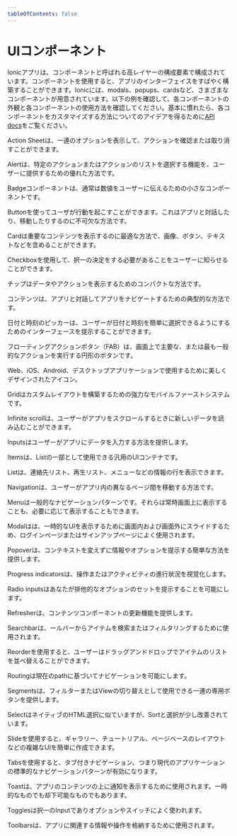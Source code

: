 ```yaml
---
tableOfContents: false
---
```

# UIコンポーネント

Ionicアプリは、コンポーネントと呼ばれる高レイヤーの構成要素で構成されています。コンポーネントを使用すると、アプリのインターフェイスをすばやく構築することができます。Ionicには、modals、popups、cardsなど、さまざまなコンポーネントが用意されています。以下の例を確認して、各コンポーネントの外観と各コンポーネントの使用方法を確認してください。基本に慣れたら、各コンポーネントをカスタマイズする方法についてのアイデアを得るために[API docs](/docs/api)をご覧ください。

<docs-cards>
  <docs-card header="Action Sheet" href="/docs/api/action-sheet" img="/docs/assets/icons/feature-component-actionsheet-icon.png">
    <p>Action Sheetは、一連のオプションを表示して、アクションを確認または取り消すことができます。</p>
  </docs-card>

  <docs-card header="Alert" href="/docs/api/alert" icon="/docs/assets/icons/component-alert-icon.png">
    <p>Alertは、特定のアクションまたはアクションのリストを選択する機能を、ユーザーに提供するための優れた方法です。</p>
  </docs-card>

  <docs-card header="Badge" href="/docs/api/badge" icon="/docs/assets/icons/component-badge-icon.png">
    <p>Badgeコンポーネントは、通常は数値をユーザーに伝えるための小さなコンポーネントです。</p>
  </docs-card>

  <docs-card header="Button" href="/docs/api/button" icon="/docs/assets/icons/component-button-icon.png">
    <p>Buttonを使ってユーザが行動を起こすことができます。これはアプリと対話したり、移動したりするのに不可欠な方法です。</p>
  </docs-card>

  <docs-card header="Card" href="/docs/api/card" icon="/docs/assets/icons/component-card-icon.png">
    <p>Cardは重要なコンテンツを表示するのに最適な方法で、画像、ボタン、テキストなどを含めることができます。</p>
  </docs-card>

  <docs-card header="Checkbox" href="/docs/api/checkbox" icon="/docs/assets/icons/component-checkbox-icon.png">
    <p>Checkboxを使用して、択一の決定をする必要があることをユーザーに知らせることができます。</p>
  </docs-card>

  <docs-card header="Chip" href="/docs/api/chip" icon="/docs/assets/icons/component-chip-icon.png">
    <p>チップはデータやアクションを表示するためのコンパクトな方法です。</p>
  </docs-card>

  <docs-card header="Content" href="/docs/api/content" icon="/docs/assets/icons/component-content-icon.png">
    <p>コンテンツは、アプリと対話してアプリをナビゲートするための典型的な方法です。</p>
  </docs-card>

  <docs-card header="Date & Time Pickers" href="/docs/api/datetime" icon="/docs/assets/icons/component-datetimepicker-icon.png">
    <p>日付と時刻のピッカーは、ユーザーが日付と時刻を簡単に選択できるようにするためのインターフェースを提示することができます。</p>
  </docs-card>

  <docs-card header="Floating Action Button" href="/docs/api/fab" icon="/docs/assets/icons/component-fab-icon.png">
    <p>フローティングアクションボタン（FAB）は、画面上で主要な、または最も一般的なアクションを実行する円形のボタンです。</p>
  </docs-card>

  <docs-card header="Icons" href="https://ionicons.com" img="/docs/assets/icons/feature-component-icons-icon.png">
    <p>Web、iOS、Android、デスクトップアプリケーションで使用するために美しくデザインされたアイコン。</p>
  </docs-card>

  <docs-card header="Grid" href="/docs/api/grid" icon="/docs/assets/icons/component-grid-icon.png">
    <p>Gridはカスタムレイアウトを構築するための強力なモバイルファーストシステムです。</p>
  </docs-card>

  <docs-card header="Infinite Scroll" href="/docs/api/infinite-scroll" icon="/docs/assets/icons/component-infinitescroll-icon.png">
    <p>Infinite scrollは、ユーザーがアプリをスクロールするときに新しいデータを読み込むことができます。</p>
  </docs-card>

  <docs-card header="Input" href="/docs/api/input" icon="/docs/assets/icons/component-input-icon.png">
    <p>Inputsはユーザーがアプリにデータを入力する方法を提供します。</p>
  </docs-card>

  <docs-card header="Item" href="/docs/api/item" icon="/docs/assets/icons/component-item-icon.png">
    <p>Itemsは、Listの一部として使用できる汎用のUIコンテナです。</p>
  </docs-card>

  <docs-card header="List" href="/docs/api/list" icon="/docs/assets/icons/component-lists-icon.png">
    <p>Listは、連絡先リスト、再生リスト、メニューなどの情報の行を表示できます。</p>
  </docs-card>

  <docs-card header="Navigation" href="/docs/api/nav" img="/docs/assets/icons/feature-component-navigation-icon.png">
    <p>Navigationは、ユーザーがアプリ内の異なるページ間を移動する方法です。</p>
  </docs-card>

  <docs-card header="Menu" href="/docs/api/menu" icon="/docs/assets/icons/component-menu-icon.png">
    <p>Menuは一般的なナビゲーションパターンです。それらは常時画面上に表示することも、必要に応じて表示することもできます。</p>
  </docs-card>

  <docs-card header="Modal" href="/docs/api/modal" icon="/docs/assets/icons/component-modal-icon.png">
    <p>Modalはは、一時的なUIを表示するために画面内および画面外にスライドするため、ログインページまたはサインアップページによく使用されます。</p>
  </docs-card>

  <docs-card header="Popover" href="/docs/api/popover" icon="/docs/assets/icons/component-popover-icon.png">
    <p>Popoverは、コンテキストを変えずに情報やオプションを提示する簡単な方法を提供します。</p>
  </docs-card>

  <docs-card header="Progress Indicators" href="/docs/api/progress-bar" icon="/docs/assets/icons/component-progress-icon.png">
    <p>Progress indicatorsは、操作またはアクティビティの進行状況を視覚化します。</p>
  </docs-card>

  <docs-card header="Radio" href="/docs/api/radio" icon="/docs/assets/icons/component-radio-icon.png">
    <p>Radio inputsはあなたが排他的なオプションのセットを提示することを可能にします。</p>
  </docs-card>

  <docs-card header="Refresher" href="/docs/api/refresher" icon="/docs/assets/icons/component-refresher-icon.png">
    <p>Refresherは、コンテンツコンポーネントの更新機能を提供します。</p>
  </docs-card>

  <docs-card header="Searchbar" href="/docs/api/searchbar" img="/docs/assets/icons/feature-component-search-icon.png">
    <p>Searchbarは、ールバーからアイテムを検索またはフィルタリングするために使用されます。</p>
  </docs-card>

  <docs-card header="Reorder" href="/docs/api/reorder" icon="/docs/assets/icons/component-reorder-icon.png">
    <p>Reorderを使用すると、ユーザーはドラッグアンドドロップでアイテムのリストを並べ替えることができます。</p>
  </docs-card>

  <docs-card header="Routing" href="/docs/api/router" icon="/docs/assets/icons/component-routing-icon.png">
    <p>Routingは現在のpathに基づいてナビゲーションを可能にします。</p>
  </docs-card>

  <docs-card header="Segment" href="/docs/api/segment" icon="/docs/assets/icons/component-segment-icon.png">
    <p>Segmentsは、フィルターまたはViewの切り替えとして使用できる一連の専用ボタンを提供します。</p>
  </docs-card>

  <docs-card header="Select" href="/docs/api/select" icon="/docs/assets/icons/component-select-icon.png">
    <p>SelectはネイティブのHTML選択に似ていますが、Sortと選択が少し改善されています。</p>
  </docs-card>

  <docs-card header="Slides" href="/docs/api/slides" icon="/docs/assets/icons/component-slides-icon.png">
    <p>Slideを使用すると、ギャラリー、チュートリアル、ページベースのレイアウトなどの複雑なUIを簡単に作成できます。</p>
  </docs-card>

  <docs-card header="Tabs" href="/docs/api/tabs" img="/docs/assets/icons/feature-component-tabs-icon.png">
    <p>Tabsを使用すると、タブ付きナビゲーション、つまり現代のアプリケーションの標準的なナビゲーションパターンが有効になります。</p>
  </docs-card>

  <docs-card header="Toast" href="/docs/api/toast" icon="/docs/assets/icons/component-toast-icon.png">
    <p>Toastは、アプリのコンテンツの上に通知を表示するために使用されます。一時的なものでも却下可能なものでもあります。</p>
  </docs-card>

  <docs-card header="Toggle" href="/docs/api/toggle" icon="/docs/assets/icons/component-toggle-icon.png">
    <p>Togglesは択一のInputでありオプションやスイッチによく使われます。</p>
  </docs-card>

  <docs-card header="Toolbar" href="/docs/api/toolbar" icon="/docs/assets/icons/component-toolbar-icon.png">
    <p>Toolbarsは、アプリに関連する情報や操作を格納するために使用されます。</p>
  </docs-card>
</docs-cards>
